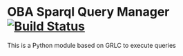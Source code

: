 # OBA Sparql Query Manager [![Build Status](https://travis-ci.com/KnowledgeCaptureAndDiscovery/OBA_sparql.svg?branch=master)](https://travis-ci.com/KnowledgeCaptureAndDiscovery/OBA_sparql)


This is a Python module based on GRLC to execute queries
